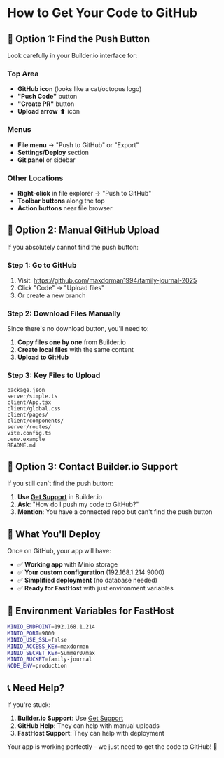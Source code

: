 # How to Get Your Code to GitHub

## 🎯 **Option 1: Find the Push Button**

Look carefully in your Builder.io interface for:

### Top Area

- **GitHub icon** (looks like a cat/octopus logo)
- **"Push Code"** button
- **"Create PR"** button
- **Upload arrow** ⬆️ icon

### Menus

- **File menu** → "Push to GitHub" or "Export"
- **Settings/Deploy** section
- **Git panel** or sidebar

### Other Locations

- **Right-click** in file explorer → "Push to GitHub"
- **Toolbar buttons** along the top
- **Action buttons** near file browser

## 🔧 **Option 2: Manual GitHub Upload**

If you absolutely cannot find the push button:

### Step 1: Go to GitHub

1. Visit: https://github.com/maxdorman1994/family-journal-2025
2. Click "Code" → "Upload files"
3. Or create a new branch

### Step 2: Download Files Manually

Since there's no download button, you'll need to:

1. **Copy files one by one** from Builder.io
2. **Create local files** with the same content
3. **Upload to GitHub**

### Step 3: Key Files to Upload

```
package.json
server/simple.ts
client/App.tsx
client/global.css
client/pages/
client/components/
server/routes/
vite.config.ts
.env.example
README.md
```

## 🚀 **Option 3: Contact Builder.io Support**

If you still can't find the push button:

1. **Use [Get Support](#reach-support)** in Builder.io
2. **Ask**: "How do I push my code to GitHub?"
3. **Mention**: You have a connected repo but can't find the push button

## 📱 **What You'll Deploy**

Once on GitHub, your app will have:

- ✅ **Working app** with Minio storage
- ✅ **Your custom configuration** (192.168.1.214:9000)
- ✅ **Simplified deployment** (no database needed)
- ✅ **Ready for FastHost** with just environment variables

## 🎯 **Environment Variables for FastHost**

```bash
MINIO_ENDPOINT=192.168.1.214
MINIO_PORT=9000
MINIO_USE_SSL=false
MINIO_ACCESS_KEY=maxdorman
MINIO_SECRET_KEY=Summer07max
MINIO_BUCKET=family-journal
NODE_ENV=production
```

## 📞 **Need Help?**

If you're stuck:

1. **Builder.io Support**: Use [Get Support](#reach-support)
2. **GitHub Help**: They can help with manual uploads
3. **FastHost Support**: They can help with deployment

Your app is working perfectly - we just need to get the code to GitHub! 🚀
